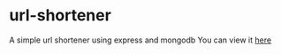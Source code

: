 # url-shortener
A simple url shortener using express and mongodb
You can view it [here](https://awesome-url-shortener.herokuapp.com/)

